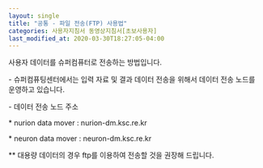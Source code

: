 ```yaml
---
layout: single
title: "공통 - 파일 전송(FTP) 사용법"
categories: 사용자지침서 동영상지침서[초보사용자]
last_modified_at: 2020-03-30T18:27:05-04:00
---
```


사용자 데이터를 슈퍼컴퓨터로 전송하는 방법입니다.  

 

\- 슈퍼컴퓨팅센터에서는 입력 자료 및 결과 데이터 전송을 위해서 데이터 전송 노드를 운영하고 있습니다.  

\- 데이터 전송 노드 주소    

  \* nurion data mover : nurion-dm.ksc.re.kr    

  \* neuron data mover : neuron-dm.ksc.re.kr  

** 대용량 데이터의 경우 ftp를 이용하여 전송할 것을 권장해 드립니다.

 